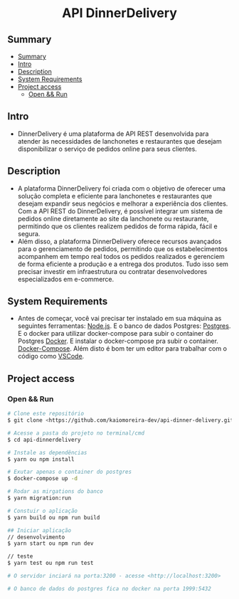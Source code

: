 <h1 align="center"> API DinnerDelivery </h1>

## Summary
- [Summary](#summary)
- [Intro](#intro)
- [Description](#description)
- [System Requirements](#system-requirements)
- [Project access](#project-access)
  - [Open \&\& Run](#open--run)

## Intro
* DinnerDelivery é uma plataforma de API REST desenvolvida para atender às necessidades de lanchonetes e restaurantes que desejam disponibilizar o serviço de pedidos online para seus clientes.
  
## Description
* A plataforma DinnerDelivery foi criada com o objetivo de oferecer uma solução completa e eficiente para lanchonetes e restaurantes que desejam expandir seus negócios e melhorar a experiência dos clientes. Com a API REST do DinnerDelivery, é possível integrar um sistema de pedidos online diretamente ao site da lanchonete ou restaurante, permitindo que os clientes realizem pedidos de forma rápida, fácil e segura. 
* Além disso, a plataforma DinnerDelivery oferece recursos avançados para o gerenciamento de pedidos, permitindo que os estabelecimentos acompanhem em tempo real todos os pedidos realizados e gerenciem de forma eficiente a produção e a entrega dos produtos. Tudo isso sem precisar investir em infraestrutura ou contratar desenvolvedores especializados em e-commerce.

## System Requirements
* Antes de começar, você vai precisar ter instalado em sua máquina as seguintes ferramentas:
[Node.js](https://nodejs.org/en/). 
E o banco de dados Postgres:
[Postgres](https://www.postgresql.org/).
E o docker para utilizar docker-compose para subir o container do Postgres
[Docker](https://https://www.docker.com/).
E instalar o docker-compose pra subir o container.
[Docker-Compose](https://docs.docker.com/compose/install/).
Além disto é bom ter um editor para trabalhar com o código como 
[VSCode](https://code.visualstudio.com/).

## Project access

### Open && Run
```bash
# Clone este repositório
$ git clone <https://github.com/kaiomoreira-dev/api-dinner-delivery.git>

# Acesse a pasta do projeto no terminal/cmd
$ cd api-dinnerdelivery

# Instale as dependências
$ yarn ou npm install

# Exutar apenas o container do postgres
$ docker-compose up -d

# Rodar as mirgations do banco
$ yarn migration:run

# Constuir o aplicação
$ yarn build ou npm run build

## Iniciar aplicação
// desenvolvimento
$ yarn start ou npm run dev

// teste
$ yarn test ou npm run test

# O servidor inciará na porta:3200 - acesse <http://localhost:3200>

# O banco de dados do postgres fica no docker na porta 1999:5432
```
